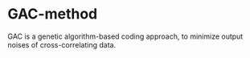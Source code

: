 # GAC-method
GAC is a genetic algorithm-based coding approach, to minimize output noises of cross-correlating data.
